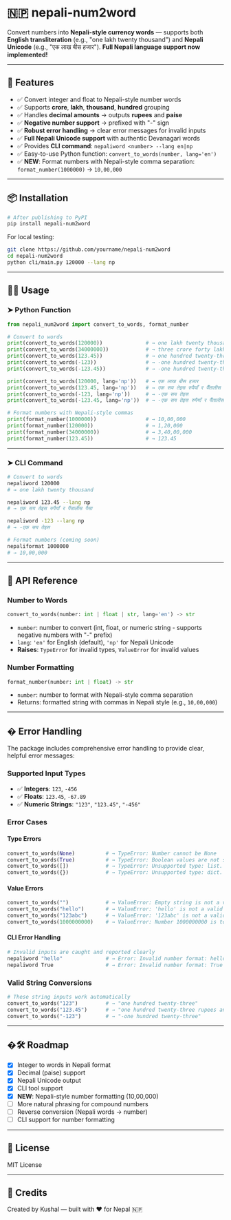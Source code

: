 
# 🇳🇵 nepali-num2word

Convert numbers into **Nepali-style currency words** — supports both **English transliteration** (e.g., "one lakh twenty thousand") and **Nepali Unicode** (e.g., "एक लाख बीस हजार"). **Full Nepali language support now implemented!**

---

## 🚀 Features

- ✅ Convert integer and float to Nepali-style number words  
- ✅ Supports **crore**, **lakh**, **thousand**, **hundred** grouping  
- ✅ Handles **decimal amounts** → outputs **rupees** and **paise**  
- ✅ **Negative number support** → prefixed with "-" sign
- ✅ **Robust error handling** → clear error messages for invalid inputs
- ✅ **Full Nepali Unicode support** with authentic Devanagari words
- ✅ Provides **CLI command**: `nepaliword <number> --lang en|np`  
- ✅ Easy-to-use Python function: `convert_to_words(number, lang='en')`
- ✅ **NEW**: Format numbers with Nepali-style comma separation: `format_number(1000000)` → `10,00,000`

---

## 📦 Installation

```bash
# After publishing to PyPI
pip install nepali-num2word
```

For local testing:

```bash
git clone https://github.com/yourname/nepali-num2word
cd nepali-num2word
python cli/main.py 120000 --lang np
```

---

## 🧑‍💻 Usage

### ➤ Python Function

```python
from nepali_num2word import convert_to_words, format_number

# Convert to words
print(convert_to_words(120000))              # → one lakh twenty thousand
print(convert_to_words(34000000))            # → three crore forty lakh
print(convert_to_words(123.45))              # → one hundred twenty-three rupees and forty-five paise
print(convert_to_words(-123))                # → -one hundred twenty-three
print(convert_to_words(-123.45))             # → -one hundred twenty-three rupees and forty-five paise

print(convert_to_words(120000, lang='np'))   # → एक लाख बीस हजार
print(convert_to_words(123.45, lang='np'))   # → एक सय तेइस रुपैयाँ र पैँतालीस पैसा
print(convert_to_words(-123, lang='np'))     # → -एक सय तेइस
print(convert_to_words(-123.45, lang='np'))  # → -एक सय तेइस रुपैयाँ र पैँतालीस पैसा

# Format numbers with Nepali-style commas
print(format_number(1000000))                # → 10,00,000
print(format_number(120000))                 # → 1,20,000
print(format_number(34000000))               # → 3,40,00,000
print(format_number(123.45))                 # → 123.45
```

---

### ➤ CLI Command

```bash
# Convert to words
nepaliword 120000
# → one lakh twenty thousand

nepaliword 123.45 --lang np
# → एक सय तेइस रुपैयाँ र पैंतालीस पैसा

nepaliword -123 --lang np
# → -एक सय तेइस

# Format numbers (coming soon)
nepaliformat 1000000
# → 10,00,000
```

---

## 🧠 API Reference

### Number to Words
```python
convert_to_words(number: int | float | str, lang='en') -> str
```

- `number`: number to convert (int, float, or numeric string - supports negative numbers with "-" prefix)  
- `lang`: `'en'` for English (default), `'np'` for Nepali Unicode
- **Raises**: `TypeError` for invalid types, `ValueError` for invalid values

### Number Formatting
```python
format_number(number: int | float) -> str
```

- `number`: number to format with Nepali-style comma separation
- Returns: formatted string with commas in Nepali style (e.g., `10,00,000`)

---

## � Error Handling

The package includes comprehensive error handling to provide clear, helpful error messages:

### Supported Input Types
- ✅ **Integers**: `123`, `-456`
- ✅ **Floats**: `123.45`, `-67.89`  
- ✅ **Numeric Strings**: `"123"`, `"123.45"`, `"-456"`

### Error Cases

#### Type Errors
```python
convert_to_words(None)          # → TypeError: Number cannot be None
convert_to_words(True)          # → TypeError: Boolean values are not supported. Use 0 or 1 instead of True
convert_to_words([])            # → TypeError: Unsupported type: list. Expected int, float, or numeric string
convert_to_words({})            # → TypeError: Unsupported type: dict. Expected int, float, or numeric string
```

#### Value Errors
```python
convert_to_words("")            # → ValueError: Empty string is not a valid number
convert_to_words("hello")       # → ValueError: 'hello' is not a valid number
convert_to_words("123abc")      # → ValueError: '123abc' is not a valid number
convert_to_words(1000000000)    # → ValueError: Number 1000000000 is too large. Maximum supported: 999,999,999
```

#### CLI Error Handling
```bash
# Invalid inputs are caught and reported clearly
nepaliword "hello"              # → Error: Invalid number format: hello
nepaliword True                 # → Error: Invalid number format: True
```

### Valid String Conversions
```python
# These string inputs work automatically
convert_to_words("123")         # → "one hundred twenty-three"
convert_to_words("123.45")      # → "one hundred twenty-three rupees and forty-five paise"
convert_to_words("-123")        # → "-one hundred twenty-three"
```

---

## �🛠 Roadmap

- [x] Integer to words in Nepali format  
- [x] Decimal (paise) support  
- [x] Nepali Unicode output  
- [x] CLI tool support  
- [x] **NEW**: Nepali-style number formatting (10,00,000)
- [ ] More natural phrasing for compound numbers  
- [ ] Reverse conversion (Nepali words → number)  
- [ ] CLI support for number formatting  

---

## 📄 License

MIT License

---

## 🙏 Credits

Created by Kushal — built with ❤️ for Nepal 🇳🇵
